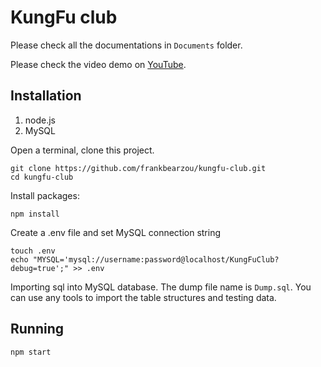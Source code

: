 # KungFu club

Please check all the documentations in `Documents` folder.

Please check the video demo on [YouTube](https://www.youtube.com/watch?v=wCmcJ4bHLd0).

## Installation
1. node.js
2. MySQL

Open a terminal, clone this project.
```
git clone https://github.com/frankbearzou/kungfu-club.git
cd kungfu-club
```

Install packages:
```
npm install
```

Create a .env file and set MySQL connection string
```
touch .env
echo "MYSQL='mysql://username:password@localhost/KungFuClub?debug=true';" >> .env
```

Importing sql into MySQL database.
The dump file name is `Dump.sql`. You can use any tools to import the table structures and testing data.

## Running
```
npm start
```
